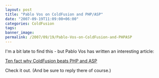```yaml
---
layout: post
title: "Pablo Vos on ColdFusion and PHP/ASP"
date: "2007-09-19T11:09:00+06:00"
categories: ColdFusion 
tags: 
banner_image: 
permalink: /2007/09/19/Pablo-Vos-on-ColdFusion-and-PHPASP
---
```


I'm a bit late to find this - but Pablo Vos has written an interesting article:

<a href="http://www.pablovos.com/index.cfm/2007/9/4/Ten-facts-why-Coldfusion-beats-PHP">Ten  fact why ColdFusion beats PHP and ASP</a>

Check it out. (And be sure to reply there of course.)